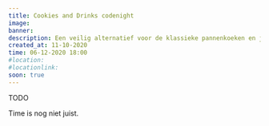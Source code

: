 ```yaml
---
title: Cookies and Drinks codenight
image: 
banner:
description: Een veilig alternatief voor de klassieke pannenkoeken en jenever codenight. Gezellig allom.
created_at: 11-10-2020
time: 06-12-2020 18:00
#location:
#locationlink:
soon: true
---
```


TODO

Time is nog niet juist.
